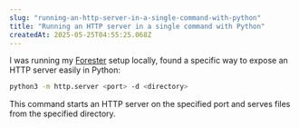 ```yaml
---
slug: "running-an-http-server-in-a-single-command-with-python"
title: "Running an HTTP server in a single command with Python"
createdAt: 2025-05-25T04:55:25.068Z
---
```


I was running my [Forester]() setup locally, found a specific way to expose an HTTP server easily in Python:

```bash
python3 -m http.server <port> -d <directory>
```

This command starts an HTTP server on the specified port and serves files from the specified directory.
